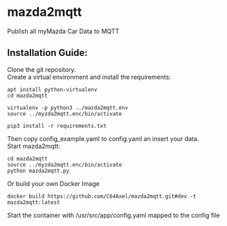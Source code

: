 # mazda2mqtt
Publish all myMazda Car Data to MQTT

## Installation Guide:
Clone the git repository.  
Create a virtual environment and install the requirements:  
```
apt install python-virtualenv
cd mazda2mqtt 

virtualenv -p python3 ../mazda2mqtt.env
source ../myzda2mqtt.enc/bin/activate

pip3 install -r requirements.txt
```
Then copy config_example.yaml to config.yaml an insert your data.  
Start mazda2mqtt:
```
cd mazda2mqtt
source ../myzda2mqtt.enc/bin/activate
python mazda2mqtt.py
```

Or build your own Docker Image
```
docker build https://github.com/C64Axel/mazda2mqtt.git#dev -t mazda2mqtt:latest
```
Start the container with /usr/src/app/config.yaml mapped to the config file

